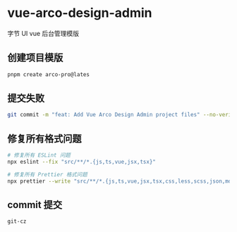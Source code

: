 # vue-arco-design-admin

字节 UI vue 后台管理模版

## 创建项目模版

```bash
pnpm create arco-pro@lates
```

## 提交失败

```bash
git commit -m "feat: Add Vue Arco Design Admin project files" --no-verify
```

## 修复所有格式问题

```bash
# 修复所有 ESLint 问题
npx eslint --fix "src/**/*.{js,ts,vue,jsx,tsx}"

# 修复所有 Prettier 格式问题
npx prettier --write "src/**/*.{js,ts,vue,jsx,tsx,css,less,scss,json,md}"
```

## commit 提交

```bash
git-cz
```

